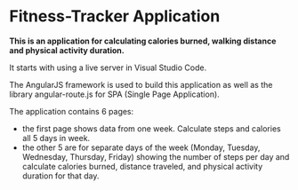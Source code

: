 # Fitness-Tracker Application

**This is an application for calculating calories burned, walking distance and physical activity duration.**

It starts with using a live server in Visual Studio Code.

The AngularJS framework is used to build this application as well as the library
angular-route.js for SPA (Single Page Application).



The application contains 6 pages:
* the first page shows data from one week. Calculate steps and calories all 5 days in week.
* the other 5 are for separate days of the week (Monday, Tuesday, Wednesday, Thursday, Friday) 
showing the number of steps per day and calculate calories burned, distance traveled, and physical
 activity duration for that day.
